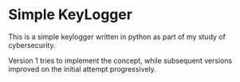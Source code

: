 # Simple KeyLogger
This is a simple keylogger written in python as part of my study of cybersecurity.

Version 1 tries to implement the concept, while subsequent versions improved on
the initial attempt progressively.